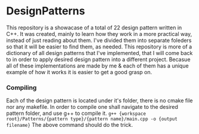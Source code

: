 # DesignPatterns

This repository is a showacase of a total of 22 design pattern written in C++.
It was created, mainly to learn how they work in a more practical way, instead of just reading about them.
I've divided them into separate foleders so that it will be easier to find them, as needed. 
This repository is more of a dictionary of all design patterns that I've implemented, that I will come back to in order to apply desired design pattern into a different project. Becasue all of these implementations are made by me & each of them has a unique example of how it works it is easier to get a good grasp on. 

### Compiling
Each of the design pattern is located under it's folder, there is no cmake file nor any makefile. In order to compile one shall navigate to the desired pattern folder, and use g++ to compile it.
`g++ {workspace root}/Patterns/{pattern type}/{pattern name}/main.cpp -o {output filename}`
The above command should do the trick.